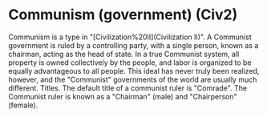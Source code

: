 # Communism (government) (Civ2)

Communism is a type in "[Civilization%20II](Civilization II)".
A Communist government is ruled by a controlling party, with a single person, known as a chairman, acting as the head of state. In a true Communist system, all property is owned collectively by the people, and labor is organized to be equally advantageous to all people. This ideal has never truly been realized, however, and the "Communist" governments of the world are usually much different.
Titles.
The default title of a communist ruler is "Comrade". The Communist ruler is known as a "Chairman" (male) and "Chairperson" (female).